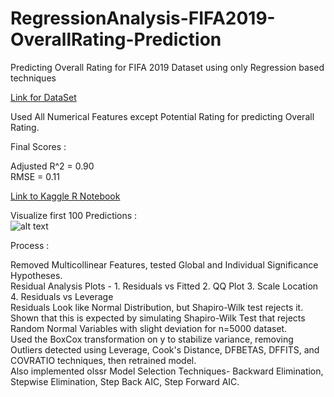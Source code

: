 # RegressionAnalysis-FIFA2019-OverallRating-Prediction      
Predicting Overall Rating for FIFA 2019 Dataset using only Regression based techniques      



[Link for DataSet](https://www.kaggle.com/karangadiya/fifa19)     

Used All Numerical Features except Potential Rating for predicting Overall Rating.        

Final Scores :   

Adjusted R^2 = 0.90     
RMSE = 0.11      

[Link to Kaggle R Notebook](https://www.kaggle.com/h11584/regressionanalysis-fifa2019-overallrating)     


Visualize first 100 Predictions :     
![alt text](https://github.com/harshraj11584/RegressionAnalysis-FIFA2019-OverallRating-Prediction/blob/master/Graphs/final_prediction.png)


Process :   

Removed Multicollinear Features, tested Global and Individual Significance Hypotheses.      
Residual Analysis Plots - 1. Residuals vs Fitted 2. QQ Plot 3. Scale Location 4. Residuals vs Leverage     
Residuals Look like Normal Distribution, but Shapiro-Wilk test rejects it. Shown that this is expected by simulating Shapiro-Wilk Test that rejects Random Normal Variables with slight deviation for n=5000 dataset.     
Used the BoxCox transformation on y to stabilize variance, removing Outliers detected using Leverage, Cook's Distance, DFBETAS, DFFITS, and COVRATIO techniques, then retrained model.   
Also implemented olssr Model Selection Techniques- Backward Elimination, Stepwise Elimination, Step Back AIC, Step Forward AIC.     
